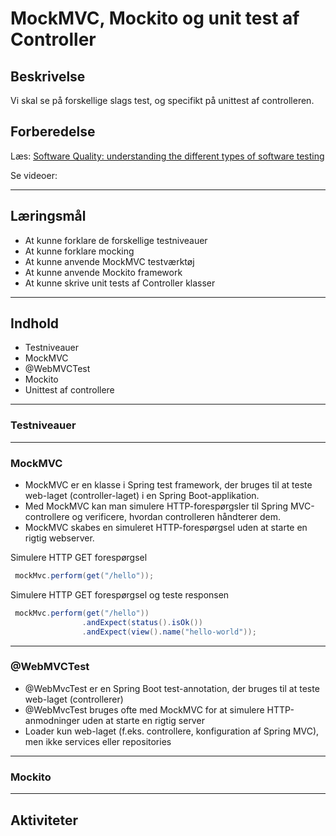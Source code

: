# MockMVC, Mockito og unit test af Controller

## Beskrivelse
Vi skal se på forskellige slags test, og specifikt på unittest af controlleren.
## Forberedelse
Læs: [Software Quality: understanding the different types of software testing](https://www.tuleap.org/software-quality-different-types-software-testing)

Se videoer:

---
## Læringsmål
- At kunne forklare de forskellige testniveauer
- At kunne forklare mocking
- At kunne anvende MockMVC testværktøj
- At kunne anvende Mockito framework
- At kunne skrive unit tests af Controller klasser

---
## Indhold
- Testniveauer
- MockMVC
- @WebMVCTest
- Mockito
- Unittest af controllere
---
### Testniveauer
---
### MockMVC

- MockMVC er en klasse i Spring test framework, der bruges til at teste web-laget (controller-laget) i en Spring Boot-applikation.
- Med MockMVC kan man simulere HTTP-forespørgsler til Spring MVC-controllere og verificere, hvordan controlleren håndterer dem.
- MockMVC skabes en simuleret HTTP-forespørgsel uden at starte en rigtig webserver.

Simulere HTTP GET forespørgsel
```java
 mockMvc.perform(get("/hello"));
```

Simulere HTTP GET forespørgsel og teste responsen
```java
 mockMvc.perform(get("/hello"))
                .andExpect(status().isOk())
                .andExpect(view().name("hello-world"));
```
---
### @WebMVCTest

- @WebMvcTest er en Spring Boot test-annotation, der bruges til at teste web-laget (controllerer)
- @WebMvcTest bruges ofte med MockMVC for at simulere HTTP-anmodninger uden at starte en rigtig server
- Loader kun web-laget (f.eks. controllere, konfiguration af Spring MVC), men ikke services eller repositories

---
### Mockito
___
## Aktiviteter








